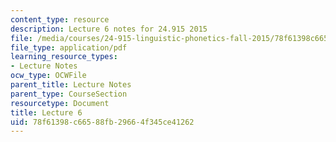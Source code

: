 ```yaml
---
content_type: resource
description: Lecture 6 notes for 24.915 2015
file: /media/courses/24-915-linguistic-phonetics-fall-2015/78f61398c66588fb29664f345ce41262_MIT24_915F15_lec6.pdf
file_type: application/pdf
learning_resource_types:
- Lecture Notes
ocw_type: OCWFile
parent_title: Lecture Notes
parent_type: CourseSection
resourcetype: Document
title: Lecture 6
uid: 78f61398-c665-88fb-2966-4f345ce41262
---
```

